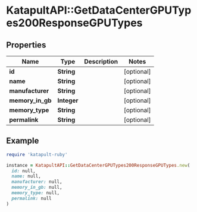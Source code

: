 # KatapultAPI::GetDataCenterGPUTypes200ResponseGPUTypes

## Properties

| Name | Type | Description | Notes |
| ---- | ---- | ----------- | ----- |
| **id** | **String** |  | [optional] |
| **name** | **String** |  | [optional] |
| **manufacturer** | **String** |  | [optional] |
| **memory_in_gb** | **Integer** |  | [optional] |
| **memory_type** | **String** |  | [optional] |
| **permalink** | **String** |  | [optional] |

## Example

```ruby
require 'katapult-ruby'

instance = KatapultAPI::GetDataCenterGPUTypes200ResponseGPUTypes.new(
  id: null,
  name: null,
  manufacturer: null,
  memory_in_gb: null,
  memory_type: null,
  permalink: null
)
```

